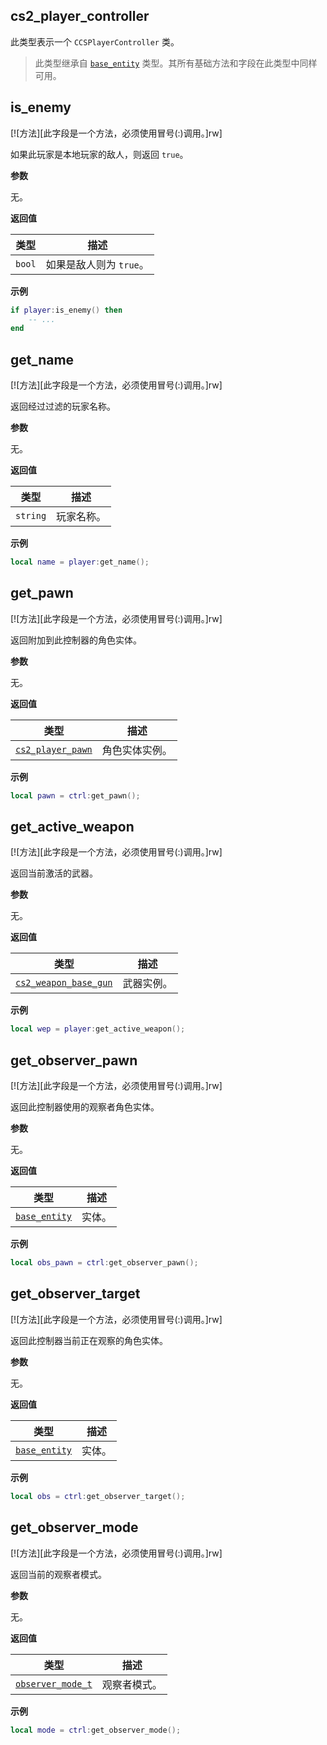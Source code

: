 ## cs2_player_controller

此类型表示一个 `CCSPlayerController` 类。

> 此类型继承自 [`base_entity`](/api/entities/base-entity "此类型表示一个基础游戏实体。") 类型。其所有基础方法和字段在此类型中同样可用。

## is_enemy

[![方法][此字段是一个方法，必须使用冒号(:)调用。]rw]

如果此玩家是本地玩家的敌人，则返回 `true`。

**参数**

无。

**返回值**

| 类型 | 描述 |
| ---- | ----------- |
| `bool` | 如果是敌人则为 `true`。 |

**示例**

```lua
if player:is_enemy() then
    -- ...
end
```

## get_name

[![方法][此字段是一个方法，必须使用冒号(:)调用。]rw]

返回经过过滤的玩家名称。

**参数**

无。

**返回值**

| 类型 | 描述 |
| ---- | ----------- |
| `string` | 玩家名称。 |

**示例**

```lua
local name = player:get_name();
```

## get_pawn

[![方法][此字段是一个方法，必须使用冒号(:)调用。]rw]

返回附加到此控制器的角色实体。

**参数**

无。

**返回值**

| 类型 | 描述 |
| ---- | ----------- |
| [`cs2_player_pawn`](/api/entities/base-entity/cs2-player-pawn "此类型表示一个 C_CSPlayerPawn 类。") | 角色实体实例。 |

**示例**

```lua
local pawn = ctrl:get_pawn();
```

## get_active_weapon

[![方法][此字段是一个方法，必须使用冒号(:)调用。]rw]

返回当前激活的武器。

**参数**

无。

**返回值**

| 类型 | 描述 |
| ---- | ----------- |
| [`cs2_weapon_base_gun`](/api/entities/base-entity/cs2-weapon-base-gun "此类型表示一个 CCSWeaponBaseGun 类。") | 武器实例。 |

**示例**

```lua
local wep = player:get_active_weapon();
```

## get_observer_pawn

[![方法][此字段是一个方法，必须使用冒号(:)调用。]rw]

返回此控制器使用的观察者角色实体。

**参数**

无。

**返回值**

| 类型 | 描述 |
| ---- | ----------- |
| [`base_entity`](/api/entities/base-entity "此类型表示一个基础游戏实体。") | 实体。 |

**示例**

```lua
local obs_pawn = ctrl:get_observer_pawn();
```

## get_observer_target

[![方法][此字段是一个方法，必须使用冒号(:)调用。]rw]

返回此控制器当前正在观察的角色实体。

**参数**

无。

**返回值**

| 类型 | 描述 |
| ---- | ----------- |
| [`base_entity`](/api/entities/base-entity "此类型表示一个基础游戏实体。") | 实体。 |

**示例**

```lua
local obs = ctrl:get_observer_target();
```

## get_observer_mode

[![方法][此字段是一个方法，必须使用冒号(:)调用。]rw]

返回当前的观察者模式。

**参数**

无。

**返回值**

| 类型 | 描述 |
| ---- | ----------- |
| [`observer_mode_t`](/api/entities/observer-mode-t "此枚举表示游戏中可用的观察者模式。") | 观察者模式。 |

**示例**

```lua
local mode = ctrl:get_observer_mode();
``` 